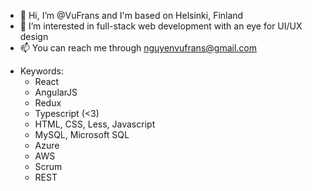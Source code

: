- 👋 Hi, I’m @VuFrans and I'm based on Helsinki, Finland
- 👀 I’m interested in full-stack web development with an eye for UI/UX design
- 📫 You can reach me through nguyenvufrans@gmail.com
* Keywords:
  * React
  * AngularJS
  * Redux
  * Typescript (<3)
  * HTML, CSS, Less, Javascript
  * MySQL, Microsoft SQL
  * Azure
  * AWS
  * Scrum
  * REST
